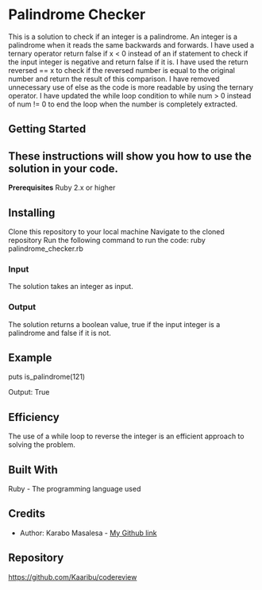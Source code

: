 # Palindrome Checker
This is a solution to check if an integer is a palindrome. An integer is a palindrome when it reads the same backwards and forwards.
I have used a ternary operator return false if x < 0 instead of an if statement to check if the input integer is negative and return false if it is.
I have used the return reversed == x to check if the reversed number is equal to the original number and return the result of this comparison.
I have removed unnecessary use of else as the code is more readable by using the ternary operator.
I have updated the while loop condition to while num > 0 instead of num != 0 to end the loop when the number is completely extracted.

## Getting Started

## These instructions will show you how to use the solution in your code.
**Prerequisites**
Ruby 2.x or higher

## Installing
Clone this repository to your local machine
Navigate to the cloned repository
Run the following command to run the code:
ruby palindrome_checker.rb

### Input
The solution takes an integer as input.

### Output
The solution returns a boolean value, true if the input integer is a palindrome and false if it is not.

## Example
puts is_palindrome(121)

Output:
True

## Efficiency
The use of a while loop to reverse the integer is an efficient approach to solving the problem.

## Built With
Ruby - The programming language used

## Credits

- Author: Karabo Masalesa - [My Github link](https://github.com/Kaaribu)

## Repository

https://github.com/Kaaribu/codereview


